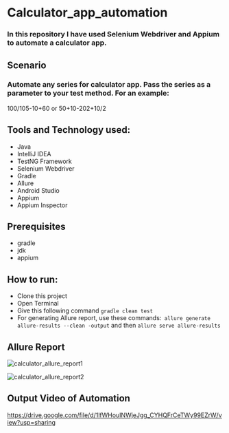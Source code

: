 # Calculator_app_automation

### In this repository I have used Selenium Webdriver and Appium  to automate a calculator app.

## Scenario
### Automate any series for calculator app. Pass the series as a parameter to your test method. For an example:
100/105-10+60 or 50+10-202+10/2

## Tools and Technology used:
- Java
- IntelliJ IDEA
- TestNG Framework
- Selenium Webdriver
- Gradle
- Allure
- Android Studio
- Appium
- Appium Inspector

## Prerequisites
- gradle
- jdk
- appium

## How to run:
 - Clone this project
 - Open Terminal
 - Give this following command ```gradle clean test```
 - For generating Allure report, use these commands:``` allure generate allure-results --clean -output``` and then ```allure serve allure-results```


 ## Allure Report
 ![calculator_allure_report1](https://github.com/fahmidasultana14/Calculator_app_automation/assets/101444545/ab053ec1-2dd6-4aa8-8895-b02f702dc374)
 
 ![calculator_allure_report2](https://github.com/fahmidasultana14/Calculator_app_automation/assets/101444545/edfdecbd-7448-478a-b38b-53e56f660809)

 
 ## Output Video of Automation
 https://drive.google.com/file/d/1lfWHouINWjeJgg_CYHQFrCeTWy99EZrW/view?usp=sharing
 

 




